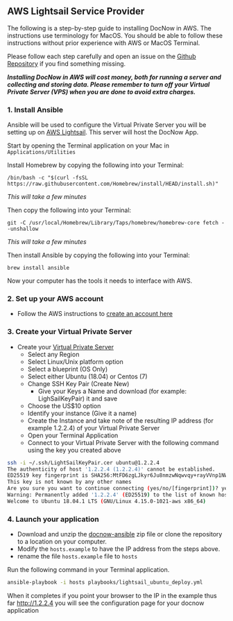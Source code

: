 ## AWS Lightsail Service Provider

The following is a step-by-step guide to installing DocNow in AWS. The instructions use terminology for MacOS. You should be able to follow these instructions without prior experience with AWS or MacOS Terminal.

Please follow each step carefully and open an issue on the [Github
Repository](https://github.com/DocNow/docnow-ansible/issues) if you find
something missing.


***Installing DocNow in AWS will cost money, both for running a server and collecting and storing data. Please remember to turn off your Virtual Private Server (VPS) when you are done to avoid extra charges.***

### 1. Install Ansible

Ansible will be used to configure the Virtual Private Server you will be setting up on [AWS Lightsail](https://aws.amazon.com/lightsail/?p=gsrc&c=ho_lvm). This server will host the DocNow App. 

Start by opening the Terminal application on your Mac in `Applications/Utilities` 

Install Homebrew by copying the following into your Terminal: 

``` /bin/bash -c "$(curl -fsSL https://raw.githubusercontent.com/Homebrew/install/HEAD/install.sh)" ```

*This will take a few minutes*

Then copy the following into your Terminal:

```git -C /usr/local/Homebrew/Library/Taps/homebrew/homebrew-core fetch --unshallow```

*This will take a few minutes*

Then install Ansible by copying the following into your Terminal:

``` brew install ansible ```

Now your computer has the tools it needs to interface with AWS. 

### 2. Set up your AWS account

* Follow the AWS instructions to [create an account here](https://portal.aws.amazon.com/billing/signup?client=lightsail&fid=1A3F6B376ECAC516-2C15C39C5ACECACB&redirect_url=https%3A%2F%2Flightsail.aws.amazon.com%2Fls%2Fsignup#/start)


### 3. Create your Virtual Private Server

* Create your [Virtual Private Server](https://aws.amazon.com/getting-started/hands-on/launch-a-virtual-machine/)
  * Select any Region
  * Select Linux/Unix platform option 
  * Select a blueprint (OS Only)
  * Select either Ubuntu (18.04) or Centos (7)
  * Change SSH Key Pair (Create New)
    * Give your Keys a Name and download (for example: LighSailKeyPair) it and save
  * Choose the US$10 option
  * Identify your instance (Give it a name)
  * Create the Instance and take note of the resulting IP address (for example 1.2.2.4) of your Virtual Private Server
  * Open your Terminal Application 
  * Connect to your Virtual Private Server with the following command using the key you created above 

```bash
ssh -i ~/.ssh/LightSailKeyPair.cer ubuntu@1.2.2.4
The authenticity of host '1.2.2.4 (1.2.2.4)' cannot be established.
ED25519 key fingerprint is SHA256:MtFD6zgLJkyr6Ju8nmzwNqwvqy+rayVVnp1NW97DW0s.
This key is not known by any other names
Are you sure you want to continue connecting (yes/no/[fingerprint])? yes
Warning: Permanently added '1.2.2.4' (ED25519) to the list of known hosts.
Welcome to Ubuntu 18.04.1 LTS (GNU/Linux 4.15.0-1021-aws x86_64)
```

### 4. Launch your application

* Download and unzip the [docnow-ansible](https://github.com/docnow/docnow-ansible) zip file or clone the repository to a location on your computer. 
* Modify the `hosts.example` to have the IP address from the steps above. 
* rename the file  `hosts.example` file to `hosts`

Run the following command in your Terminal application. 

```bash
ansible-playbook -i hosts playbooks/lightsail_ubuntu_deploy.yml
```

When it completes if you point your browser to the IP in the example thus far http://1.2.2.4 you will see the configuration page for your docnow application
